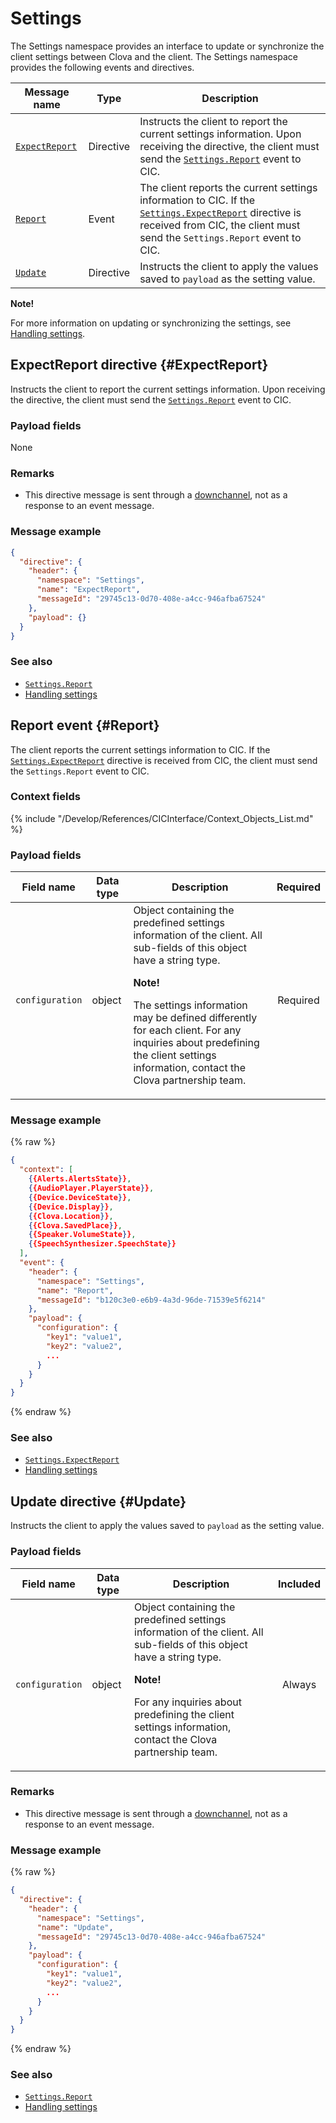 # Settings

The Settings namespace provides an interface to update or synchronize the client settings between Clova and the client. The Settings namespace provides the following events and directives.

| Message name         | Type  | Description                                 |
|------------------|-----------|-------------------------------------------|
| [`ExpectReport`](#ExpectReport) | Directive | Instructs the client to report the current settings information. Upon receiving the directive, the client must send the [`Settings.Report`](#Report) event to CIC. |
| [`Report`](#Report)             | Event     | The client reports the current settings information to CIC. If the [`Settings.ExpectReport`](#ExpectReport) directive is received from CIC, the client must send the `Settings.Report` event to CIC.  |
| [`Update`](#Update)             | Directive | Instructs the client to apply the values saved to `payload` as the setting value.  |

<div class="note">
  <p><strong>Note!</strong></p>
  <p>For more information on updating or synchronizing the settings, see <a href="/Develop/Guides/Handle_Settings.md">Handling settings</a>.</p>
</div>

## ExpectReport directive {#ExpectReport}
Instructs the client to report the current settings information. Upon receiving the directive, the client must send the [`Settings.Report`](#Report) event to CIC.

### Payload fields

None

### Remarks

* This directive message is sent through a [downchannel](/Develop/Guides/Interact_with_CIC.md#CreateConnection), not as a response to an event message.

### Message example

```json
{
  "directive": {
    "header": {
      "namespace": "Settings",
      "name": "ExpectReport",
      "messageId": "29745c13-0d70-408e-a4cc-946afba67524"
    },
    "payload": {}
  }
}
```

### See also
* [`Settings.Report`](#Report)
* [Handling settings](/Develop/Guides/Handle_Settings.md)

## Report event {#Report}
The client reports the current settings information to CIC. If the [`Settings.ExpectReport`](#ExpectReport) directive is received from CIC, the client must send the `Settings.Report` event to CIC.

### Context fields

{% include "/Develop/References/CICInterface/Context_Objects_List.md" %}

### Payload fields

| Field name       | Data type    | Description                     | Required |
|---------------|---------|-----------------------------|:---------:|
| `configuration` | object | Object containing the predefined settings information of the client. All sub-fields of this object have a string type.<div class="note"><p><strong>Note!</strong></p><p>The settings information may be defined differently for each client. For any inquiries about predefining the client settings information, contact the Clova partnership team.</p></div> | Required   |

### Message example
{% raw %}
```json
{
  "context": [
    {{Alerts.AlertsState}},
    {{AudioPlayer.PlayerState}},
    {{Device.DeviceState}},
    {{Device.Display}},
    {{Clova.Location}},
    {{Clova.SavedPlace}},
    {{Speaker.VolumeState}},
    {{SpeechSynthesizer.SpeechState}}
  ],
  "event": {
    "header": {
      "namespace": "Settings",
      "name": "Report",
      "messageId": "b120c3e0-e6b9-4a3d-96de-71539e5f6214"
    },
    "payload": {
      "configuration": {
        "key1": "value1",
        "key2": "value2",
        ...
      }
    }
  }
}
```
{% endraw %}

### See also
* [`Settings.ExpectReport`](#ExpectReport)
* [Handling settings](/Develop/Guides/Handle_Settings.md)

## Update directive {#Update}
Instructs the client to apply the values saved to `payload` as the setting value.

### Payload fields

| Field name       | Data type    | Description                     | Included |
|---------------|---------|-----------------------------|:---------:|
| `configuration` | object | Object containing the predefined settings information of the client. All sub-fields of this object have a string type.<div class="note"><p><strong>Note!</strong></p><p>For any inquiries about predefining the client settings information, contact the Clova partnership team.</p></div> | Always   |

### Remarks

* This directive message is sent through a [downchannel](/Develop/Guides/Interact_with_CIC.md#CreateConnection), not as a response to an event message.

### Message example

{% raw %}

```json
{
  "directive": {
    "header": {
      "namespace": "Settings",
      "name": "Update",
      "messageId": "29745c13-0d70-408e-a4cc-946afba67524"
    },
    "payload": {
      "configuration": {
        "key1": "value1",
        "key2": "value2",
        ...
      }
    }
  }
}
```

{% endraw %}

### See also
* [`Settings.Report`](#Report)
* [Handling settings](/Develop/Guides/Handle_Settings.md)
